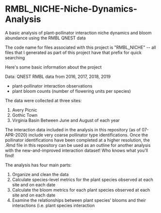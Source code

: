 # RMBL_NICHE-Niche-Dynamics-Analysis
A basic analysis of plant-pollinator interaction niche dynamics and bloom abundance using the RMBL QNEST data

The code name for files associated with this project is "RMBL_NICHE" -- all files that I generated as part of this project have that prefix for quick searching

Here's some basic information about the project

Data:
QNEST RMBL data from 2016, 2017, 2018, 2019
- plant-pollinator interaction observations
- plant bloom counts (number of flowering units per species)

The data were collected at three sites:
1) Avery Picnic
2) Gothic Town
3) Virginia Basin
Between June and August of each year

The interaction data included in the analysis in this repository (as of 07-APR-2020) include very coarse pollinator type identifications. Once the pollinator identifications have been completed at a higher resolution, the .Rmd file in this repository can be used as an outline for another analysis with the new-and-improved interaction dataset! Who knows what you'll find!

The analysis has four main parts:
1) Organize and clean the data
2) Calculate species-level metrics for the plant species observed at each site and on each date
3) Calculate the bloom metrics for each plant species observed at each site and on each date
4) Examine the relationships between plant species' blooms and their interactions (i.e. plant species interaction 

